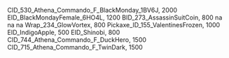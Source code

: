 CID_530_Athena_Commando_F_BlackMonday_1BV6J, 2000
EID_BlackMondayFemale_6HO4L, 1200
BID_273_AssassinSuitCoin, 800
na
na
na
Wrap_234_GlowVortex, 800
Pickaxe_ID_155_ValentinesFrozen, 1000
EID_IndigoApple, 500
EID_Shinobi, 800
CID_744_Athena_Commando_F_DuckHero, 1500
CID_715_Athena_Commando_F_TwinDark, 1500
